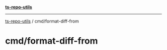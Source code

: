[**ts-repo-utils**](../README.md)

***

[ts-repo-utils](../README.md) / cmd/format-diff-from

# cmd/format-diff-from
